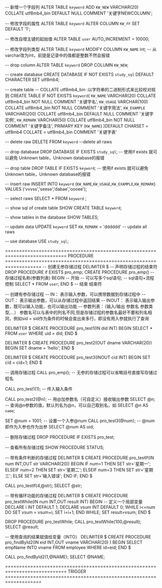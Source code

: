 -- 新增一个字段列
ALTER TABLE `keyword` ADD `KW_NEW` VARCHAR(20) COLLATE utf8mb4_bin DEFAULT NULL COMMENT '关键字NEWCOLUMN';

-- 修改字段的属性
ALTER TABLE `keyword` ALTER COLUMN `KW_FF` SET DEFAULT '1';

-- 修改自增主键的起始值 
ALTER TABLE `user` AUTO_INCREMENT = 10000;

-- 修改字段列类型
ALTER TABLE `keyword` MODIFY COLUMN `KW_NAME` int;  -- 从varchar改为int，前提是记录中的值都是整数不然会报错

-- drop column
ALTER TABLE `keyword` DROP COLUMN `KW_NEW`;

-- create database
CREATE DATABASE IF NOT EXISTS `study_sql` DEFAULT CHARACTER SET utf8mb4;

-- create table  -- COLLATE utf8mb4_bin :以字符串的二进制形式来比较校对规则 
CREATE TABLE IF NOT EXISTS `keyword`(
		`KW_NAME` VARCHAR(20) COLLATE utf8mb4_bin NOT NULL COMMENT '关键字名',
		`KW_USAGE` VARCHAR(100) COLLATE utf8mb4_bin NOT NULL COMMENT '关键字用法',
		`KW_EXAMPLE` VARCHAR(200) COLLATE utf8mb4_bin DEFAULT NULL COMMENT '关键字实例',
		`KW_REMARK` VARCHAR(50) COLLATE utf8mb4_bin NOT NULL COMMENT '关键字备注',
		PRIMARY KEY (`KW_NAME`)
)DEFAULT CHARSET = utf8mb4 COLLATE = utf8mb4_bin COMMENT '关键字表'

-- delete raw
DELETE FROM `keyword` --delete all raws 

-- drop database
DROP DATABASE IF EXISTS `study_sql`; -- 使用if exists 就可以避免 Unknown table，Unknown database的报错

-- drop table
DROP TABLE IF EXISTS `keyword`; -- 使用if exists 就可以避免 Unknown table，Unknown database的报错

-- insert raw
INSERT INTO `keyword` (`KW_NAME`,`KW_USAGE`,`KW_EXAMPLE`,`KW_REMARK`) VALUES ('vvvss','seese','dabae','oooee');

-- select raws
SELECT * FROM `keyword` ;

-- show sql of create table
SHOW CREATE TABLE `keyword`;

-- show tables in the database
SHOW TABLES;

-- update data
UPDATE `keyword` SET `KW_REMARK` = 'dddddd'  -- update all raws

-- use database
USE `study_sql`;

============================================================================  PROCEDURE  ===================================================================
-- 创建无参存储过程
DELIMITER $       -- 声明存储过程的结束符	
DROP PROCEDURE if EXISTS pro_emp;
CREATE PROCEDURE pro_emp()           -- 存储过程名称(参数列表)
BEGIN             -- 开始
-- 可以写多个sql语句;          -- sql语句+流程控制
SELECT * FROM `user`;
END $            -- 结束 结束符

-- 创建有参存储过程
	-- IN：  表示输入参数，可以携带数据到存储过程中
	-- OUT： 表示输出参数，可以从存储过程中返回结果
	-- INOUT： 表示输入输出参数，既可以输入功能，也可以输出功能
	-- 参数列表：（输入/输出 参数名 参数类型,...）       参数名可以与表中的列名不同,但是存储过程的参数名最好不要和列名相同，例如sid = sid作为条件的时候会查出来多行，即没有用入参就执行了查询

DELIMITER $
CREATE PROCEDURE pro_test1(IN did INT)
BEGIN
	SELECT * FROM `user` WHERE uid = did;
END $

DELIMITER $
CREATE PROCEDURE pro_test2(OUT dname VARCHAR(20))
BEGIN
	SET dname = 'hello';
END $

DELIMITER $
CREATE PROCEDURE pro_test3(INOUT cid INT)
BEGIN
	SET cid = cid+1;
END $


-- 调用存储过程
CALL pro_emp();		-- 无参的存储过程可以省略括号直接写存储过程名

CALL pro_test1(1);	-- 传入输入条件

CALL pro_test2(@n); -- 用@加参数名（可自定义）接收输出参数
SELECT @n;			-- 查询@n参数的值，默认列名为@n，可以自己取别名，如 SELECT @n AS `name`;

SET @num = 1001;		-- 设置一个入参@num
CALL pro_test3(@num);	-- @num 即作为入参也作为出参
SELECT @num AS uid;


-- 删除存储过程
DROP PROCEDURE IF EXISTS pro_test;

-- 查看所有存储过程
SHOW PROCEDURE STATUS;

-- 带有条件判断的存储过程
DELIMITER $
CREATE PROCEDURE pro_testIf(IN num INT,OUT str VARCHAR(20))
BEGIN
	IF num=1 THEN
		SET str='星期一';
	ELSEIF num=2 THEN
		SET str='星期二';
	ELSEIF num=3 THEN
		SET str='星期三';
	ELSE
		SET str='输入错误';
	END IF;
END $

CALL pro_testIf(4,@str);
SELECT @str;

-- 带有循环功能的存储过程
DELIMITER $
CREATE PROCEDURE pro_testWhile(IN num INT,OUT result INT)
BEGIN
	-- 定义一个局部变量
	DECLARE i INT DEFAULT 1;
	DECLARE vsum INT DEFAULT 0;
	WHILE i<=num DO
		SET vsum = vsum+i;
		SET i=i+1;
	END WHILE;
	SET result=vsum;
END $

DROP PROCEDURE pro_testWhile;
CALL pro_testWhile(100,@result);
SELECT @result;

-- 使用查询的结果赋值给变量（INTO）
DELIMITER $
CREATE PROCEDURE pro_findById2(IN eid INT,OUT vname VARCHAR(20) )
BEGIN
	SELECT empName INTO vname FROM employee WHERE id=eid;
END $

CALL pro_findById2(1,@NAME);
SELECT @NAME;


============================================================================  TRIGGER  ===================================================================


